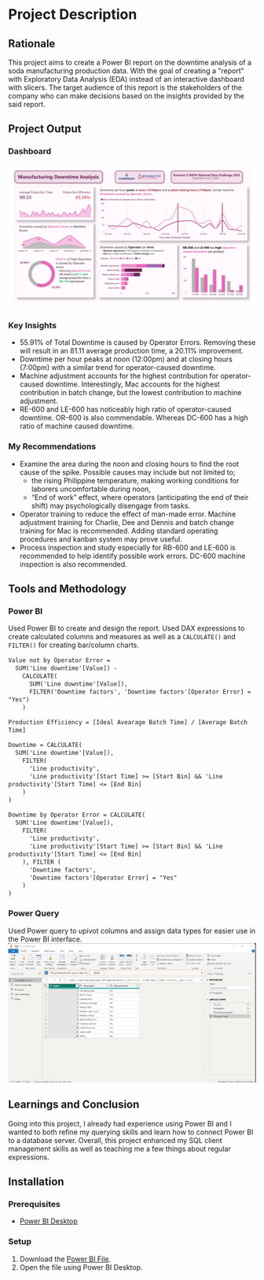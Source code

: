 # Project Description

## Rationale
This project aims to create a Power BI report on the downtime analysis of a soda manufacturing production data. With the goal of creating a "report" with Exploratory Data Analysis (EDA) instead of an interactive dashboard with slicers. The target audience of this report is the stakeholders of the company who can make decisions based on the insights provided by the said report.

## Project Output
### Dashboard
![soda_manufacturing_dashboard.jpg](soda_manufacturing_dashboard.jpg)

### Key Insights
- 55.91% of Total Downtime is caused by Operator Errors. Removing these will result in an 81.11 average production time, a 20.11% improvement.
- Downtime per hour peaks at noon (12:00pm) and at closing hours (7:00pm) with a similar trend for operator-caused downtime.
- Machine adjustment accounts for the highest contribution for operator-caused downtime. Interestingly, Mac accounts for the highest contribution in batch change, but the lowest contribution to machine adjustment.
- RE-600 and LE-600 has noticeably high ratio of operator-caused downtime. OR-600 is also commendable. Whereas DC-600 has a high ratio of machine caused downtime.

### My Recommendations
- Examine the area during the noon and closing hours to find the root cause of the spike. Possible causes may include but not limited to;
  - the rising Philippine temperature, making working conditions for laborers uncomfortable during noon,
  - “End of work” effect, where operators (anticipating the end of their shift) may psychologically disengage from tasks.
- Operator training to reduce the effect of man-made error. Machine adjustment training for Charlie, Dee and Dennis and batch change training for Mac is recommended. Adding standard operating procedures and kanban system may prove useful.
- Process inspection and study especially for RB-600 and LE-600 is recommended to help identify possible work errors. DC-600 machine inspection is also recommended.

## Tools and Methodology
### Power BI
Used Power BI to create and design the report. Used DAX expressions to create calculated columns and measures as well as a `CALCULATE()` and `FILTER()` for creating bar/column charts.
```
Value not by Operator Error = 
  SUM('Line downtime'[Value]) - 
    CALCULATE(
      SUM('Line downtime'[Value]),
      FILTER('Downtime factors', 'Downtime factors'[Operator Error] = "Yes")
    )
```
```
Production Efficiency = [Ideal Avearage Batch Time] / [Average Batch Time]
```
```
Downtime = CALCULATE(
  SUM('Line downtime'[Value]),
    FILTER(
      'Line productivity', 
      'Line productivity'[Start Time] >= [Start Bin] && 'Line productivity'[Start Time] <= [End Bin]
    )
)
```
```
Downtime by Operator Error = CALCULATE(
  SUM('Line downtime'[Value]),
    FILTER(
      'Line productivity', 
      'Line productivity'[Start Time] >= [Start Bin] && 'Line productivity'[Start Time] <= [End Bin]
    ), FILTER (
      'Downtime factors',
      'Downtime factors'[Operator Error] = "Yes"
    )
)
```
### Power Query
Used Power query to upivot columns and assign data types for easier use in the Power BI interface.
![unpivot.gif](assets/unpivot.gif)

## Learnings and Conclusion
Going into this project, I already had experience using Power BI and I wanted to both refine my querying skills and learn how to connect Power BI to a database server. Overall, this project enhanced my SQL client management skills as well as teaching me a few things about regular expressions.

## Installation
### Prerequisites
- [Power BI Desktop](https://www.microsoft.com/en-us/download/details.aspx?id=58494)
### Setup
1. Download the [Power BI File](soda_manufacturing_dashboard.pbix).
2. Open the file using Power BI Desktop. 